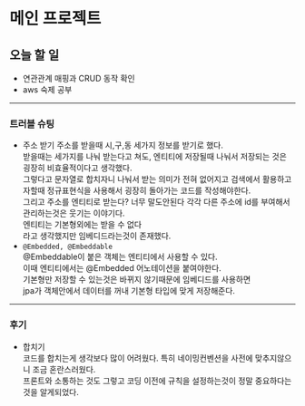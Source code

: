 # 메인 프로젝트
## 오늘 할 일
- 연관관계 매핑과 CRUD 동작 확인
- aws 숙제 공부

---

### 트러블 슈팅
- 주소 받기
주소를 받을때 시,구,동 세가지 정보를 받기로 했다.  
받을때는 세가지를 나눠 받는다고 쳐도, 엔티티에 저장될때 나눠서 저장되는 것은 굉장히 비효율적이다고 생각했다.  
그렇다고 문자열로 합치자니 나눠서 받는 의미가 전혀 없어지고 검색에서 활용하고자할때 정규표현식을 사용해서 굉장히 돌아가는 코드를 작성해야한다.  
그리고 주소를 엔티티로 받는다? 너무 말도안된다 각각 다른 주소에 id를 부여해서 관리하는것은 웃기는 이야기다.  
엔티티는 기본형외에는 받을 수 없다   
라고 생각했지만 임베디드라는것이 존재했다.  
- `@Embedded, @Embeddable`  
@Embeddable이 붙은 객체는 엔티티에서 사용할 수 있다.  
이때 엔티티에서는 @Embedded 어노테이션을 붙여야한다.  
기본형만 저장할 수 있는것은 바뀌지 않기때문에 임베디드를 사용하면  
jpa가 객체안에서 데이터를 꺼내 기본형 타입에 맞게 저장해준다.  


---

### 후기
- 합치기  
코드를 합치는게 생각보다 많이 어려웠다. 특히 네이밍컨벤션을 사전에 맞추지않으니 조금 혼란스러웠다.  
프론트와 소통하는 것도 그렇고 코딩 이전에 규칙을 설정하는것이 정말 중요하다는 것을 알게되었다.
